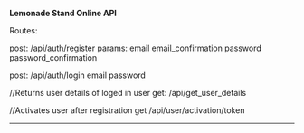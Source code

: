 **Lemonade Stand Online API**

Routes:

post: /api/auth/register
params:
email
email_confirmation
password
password_confirmation


post: /api/auth/login
email
password

//Returns user details of loged in user
get: /api/get_user_details


//Activates user after registration
get /api/user/activation/token



---
